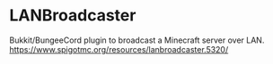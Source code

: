 LANBroadcaster
==============

Bukkit/BungeeCord plugin to broadcast a Minecraft server over LAN.
https://www.spigotmc.org/resources/lanbroadcaster.5320/
